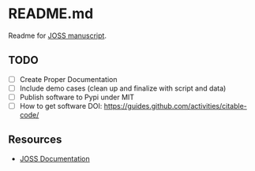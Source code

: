 # README.md

Readme for [JOSS manuscript](https://joss.theoj.org/).

## TODO

- [ ] Create Proper Documentation
- [ ] Include demo cases (clean up and finalize with script and data)
- [ ] Publish software to Pypi under MIT
- [ ] How to get software DOI: https://guides.github.com/activities/citable-code/

## Resources
- [JOSS Documentation](https://joss.readthedocs.io/en/latest/submitting.html)